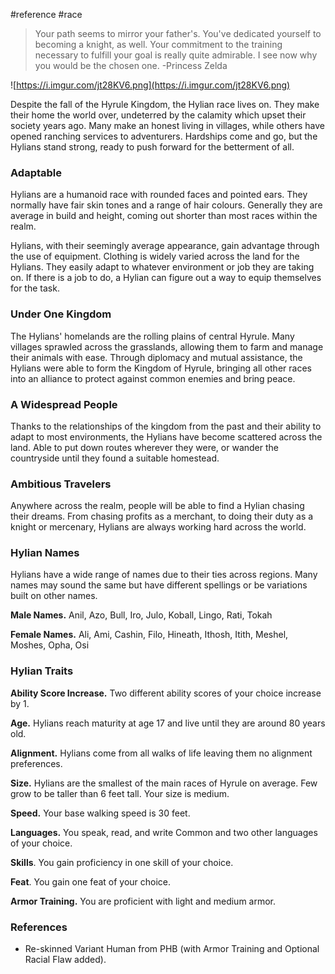  #reference #race 

>Your path seems to mirror your father's. You've dedicated yourself to becoming a knight, as well. Your commitment to the training necessary to fulfill your goal is really quite admirable. I see now why you would be the chosen one.
-Princess Zelda

![https://i.imgur.com/jt28KV6.png](https://i.imgur.com/jt28KV6.png)

Despite the fall of the Hyrule Kingdom, the Hylian race lives on. They make their home the world over, undeterred by the calamity which upset their society years ago. Many make an honest living in villages, while others have opened ranching services to adventurers. Hardships come and go, but the Hylians stand strong, ready to push forward for the betterment of all.

### Adaptable

Hylians are a humanoid race with rounded faces and pointed ears. They normally have fair skin tones and a range of hair colours. Generally they are average in build and height, coming out shorter than most races within the realm.

Hylians, with their seemingly average appearance, gain advantage through the use of equipment. Clothing is widely varied across the land for the Hylians. They easily adapt to whatever environment or job they are taking on. If there is a job to do, a Hylian can figure out a way to equip themselves for the task.

### Under One Kingdom

The Hylians' homelands are the rolling plains of central Hyrule. Many villages sprawled across the grasslands, allowing them to farm and manage their animals with ease. Through diplomacy and mutual assistance, the Hylians were able to form the Kingdom of Hyrule, bringing all other races into an alliance to protect against common enemies and bring peace.

### A Widespread People

Thanks to the relationships of the kingdom from the past and their ability to adapt to most environments, the Hylians have become scattered across the land. Able to put down routes wherever they were, or wander the countryside until they found a suitable homestead.

### Ambitious Travelers

Anywhere across the realm, people will be able to find a Hylian chasing their dreams. From chasing profits as a merchant, to doing their duty as a knight or mercenary, Hylians are always working hard across the world.

### Hylian Names

Hylians have a wide range of names due to their ties across regions. Many names may sound the same but have different spellings or be variations built on other names.

**Male Names.** Anil, Azo, Bull, Iro, Julo, Koball, Lingo, Rati, Tokah

**Female Names.** Ali, Ami, Cashin, Filo, Hineath, Ithosh, Itith, Meshel, Moshes, Opha, Osi

### Hylian Traits

**Ability Score Increase.** Two different ability scores of your choice increase by 1.

**Age.** Hylians reach maturity at age 17 and live until they are around 80 years old.

**Alignment.** Hylians come from all walks of life leaving them no alignment preferences.

**Size.** Hylians are the smallest of the main races of Hyrule on average. Few grow to be taller than 6 feet tall. Your size is medium.

**Speed.** Your base walking speed is 30 feet.

**Languages.** You speak, read, and write Common and two other languages of your choice.

**Skills**. You gain proficiency in one skill of your choice.

**Feat**. You gain one feat of your choice.

**Armor Training.** You are proficient with light and medium armor.

### References

* Re-skinned Variant Human from PHB (with Armor Training and Optional Racial Flaw added).
